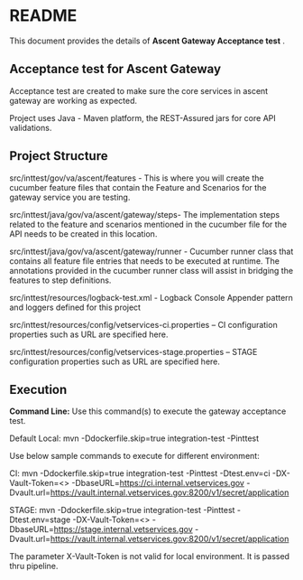 # README #

This document provides the details of **Ascent Gateway Acceptance test** .

## Acceptance test for Ascent Gateway ##
Acceptance test are created to make sure the core services in ascent gateway are working as expected.

Project uses Java - Maven platform, the REST-Assured jars for core API validations.

## Project Structure ##

src/inttest/gov/va/ascent/features - This is where you will create the cucumber feature files that contain the Feature and Scenarios for the gateway service you are testing.

src/inttest/java/gov/va/ascent/gateway/steps- The implementation steps related to the feature and scenarios mentioned in the cucumber file for the API needs to be created in this location.

src/inttest/java/gov/va/ascent/gateway/runner - Cucumber runner class that contains all feature file entries that needs to be executed at runtime. The annotations provided in the cucumber runner class will assist in bridging the features to step definitions.

src/inttest/resources/logback-test.xml - Logback Console Appender pattern and loggers defined for this project

src/inttest/resources/config/vetservices-ci.properties – CI configuration properties such as URL are specified here.

src/inttest/resources/config/vetservices-stage.properties – STAGE configuration properties such as URL are specified here.

## Execution ##
**Command Line:** Use this command(s) to execute the gateway acceptance test. 

Default Local: mvn -Ddockerfile.skip=true integration-test -Pinttest

Use below sample commands to execute for different environment:

CI: mvn -Ddockerfile.skip=true integration-test -Pinttest -Dtest.env=ci -DX-Vault-Token=<>  -DbaseURL=https://ci.internal.vetservices.gov -Dvault.url=https://vault.internal.vetservices.gov:8200/v1/secret/application

STAGE: mvn -Ddockerfile.skip=true integration-test -Pinttest -Dtest.env=stage -DX-Vault-Token=<>  -DbaseURL=https://stage.internal.vetservices.gov -Dvault.url=https://vault.internal.vetservices.gov:8200/v1/secret/application

The parameter X-Vault-Token is not valid for local environment. It is passed thru pipeline. 



